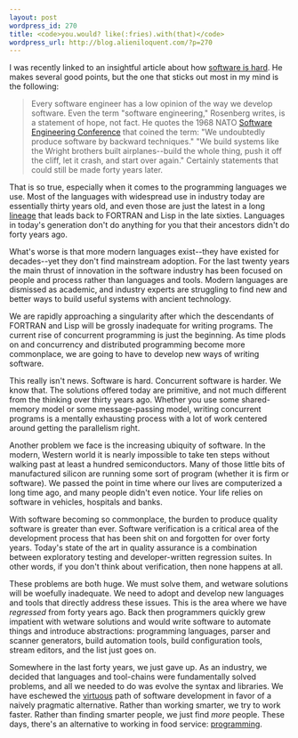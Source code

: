 ```yaml
---
layout: post
wordpress_id: 270
title: <code>you.would? like(:fries).with(that)</code>
wordpress_url: http://blog.alieniloquent.com/?p=270
---
```

I was recently linked to an insightful article about how [software is
hard][1]. He makes several good points, but the one that sticks out most in my
mind is the following:

> Every software engineer has a low opinion of the way we develop software.
Even the term "software engineering," Rosenberg writes, is a statement of
hope, not fact. He quotes the 1968 NATO [Software Engineering Conference][2]
that coined the term: "We undoubtedly produce software by backward
techniques." "We build systems like the Wright brothers built airplanes--build
the whole thing, push it off the cliff, let it crash, and start over again."
Certainly statements that could still be made forty years later.

That is so true, especially when it comes to the programming languages we use.
Most of the languages with widespread use in industry today are essentially
thirty years old, and even those are just the latest in a long [lineage][3]
that leads back to FORTRAN and Lisp in the late sixties. Languages in today's
generation don't do anything for you that their ancestors didn't do forty
years ago.

What's worse is that more modern languages exist--they have existed for
decades--yet they don't find mainstream adoption. For the last twenty years
the main thrust of innovation in the software industry has been focused on
people and process rather than languages and tools. Modern languages are
dismissed as academic, and industry experts are struggling to find new and
better ways to build useful systems with ancient technology.

We are rapidly approaching a singularity after which the descendants of
FORTRAN and Lisp will be grossly inadequate for writing programs. The current
rise of concurrent programming is just the beginning. As time plods on and
concurrency and distributed programming become more commonplace, we are going
to have to develop new ways of writing software.

This really isn't news. Software is hard. Concurrent software is harder. We
know that. The solutions offered today are primitive, and not much different
from the thinking over thirty years ago. Whether you use some shared-memory
model or some message-passing model, writing concurrent programs is a mentally
exhausting process with a lot of work centered around getting the parallelism
right.

Another problem we face is the increasing ubiquity of software. In the modern,
Western world it is nearly impossible to take ten steps without walking past
at least a hundred semiconductors. Many of those little bits of manufactured
silicon are running some sort of program (whether it is firm or software). We
passed the point in time where our lives are computerized a long time ago, and
many people didn't even notice. Your life relies on software in vehicles,
hospitals and banks.

With software becoming so commonplace, the burden to produce quality software
is greater than ever. Software verification is a critical area of the
development process that has been shit on and forgotten for over forty years.
Today's state of the art in quality assurance is a combination between
exploratory testing and developer-written regression suites. In other words,
if you don't think about verification, then none happens at all.

These problems are both huge. We must solve them, and wetware solutions will
be woefully inadequate. We need to adopt and develop new languages and tools
that directly address these issues. This is the area where we have _regressed_
from forty years ago. Back then programmers quickly grew impatient with
wetware solutions and would write software to automate things and introduce
abstractions: programming languages, parser and scanner generators, build
automation tools, build configuration tools, stream editors, and the list just
goes on.

Somewhere in the last forty years, we just gave up. As an industry, we decided
that languages and tool-chains were fundamentally solved problems, and all we
needed to do was evolve the syntax and libraries. We have eschewed the
[virtuous][4] path of software development in favor of a naively pragmatic
alternative. Rather than working smarter, we try to work faster. Rather than
finding smarter people, we just find _more_ people. These days, there's an
alternative to working in food service: [programming][5].

   [1]: http://www.gamearchitect.net/Articles/SoftwareIsHard.html

   [2]: http://homepages.cs.ncl.ac.uk/brian.randell/NATO/NATOReports/index.html

   [3]: http://www.levenez.com/lang/

   [4]: http://c2.com/cgi/wiki?LazinessImpatienceHubris

   [5]: http://steve.yegge.googlepages.com/choosing-languages

